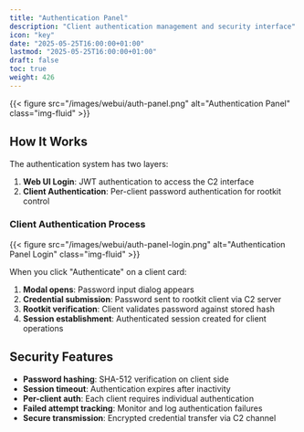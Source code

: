 ```yaml
---
title: "Authentication Panel"
description: "Client authentication management and security interface"
icon: "key"
date: "2025-05-25T16:00:00+01:00"
lastmod: "2025-05-25T16:00:00+01:00"
draft: false
toc: true
weight: 426
---
```




{{< figure src="/images/webui/auth-panel.png" alt="Authentication Panel" class="img-fluid" >}}

## How It Works

The authentication system has two layers:

1. **Web UI Login**: JWT authentication to access the C2 interface
2. **Client Authentication**: Per-client password authentication for rootkit control

### Client Authentication Process

{{< figure src="/images/webui/auth-panel-login.png" alt="Authentication Panel Login" class="img-fluid" >}}

When you click "Authenticate" on a client card:

1. **Modal opens**: Password input dialog appears
2. **Credential submission**: Password sent to rootkit client via C2 server
3. **Rootkit verification**: Client validates password against stored hash
4. **Session establishment**: Authenticated session created for client operations



## Security Features

- **Password hashing**: SHA-512 verification on client side
- **Session timeout**: Authentication expires after inactivity
- **Per-client auth**: Each client requires individual authentication
- **Failed attempt tracking**: Monitor and log authentication failures
- **Secure transmission**: Encrypted credential transfer via C2 channel 